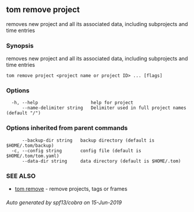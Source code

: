 ## tom remove project

removes new project and all its associated data, including subprojects and time entries

### Synopsis

removes new project and all its associated data, including subprojects and time entries

```
tom remove project <project name or project ID> ... [flags]
```

### Options

```
  -h, --help                    help for project
      --name-delimiter string   Delimiter used in full project names (default "/")
```

### Options inherited from parent commands

```
      --backup-dir string   backup directory (default is $HOME/.tom/backup)
  -c, --config string       config file (default is $HOME/.tom/tom.yaml)
      --data-dir string     data directory (default is $HOME/.tom)
```

### SEE ALSO

* [tom remove](tom_remove.md)	 - remove projects, tags or frames

###### Auto generated by spf13/cobra on 15-Jun-2019
